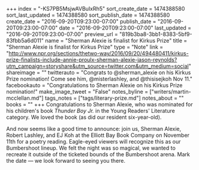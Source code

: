 +++
index = "-KS7PB5MsjwAVBuIxRh5"
sort_create_date = 1474388580
sort_last_updated = 1474388580
sort_publish_date = 1474388580
create_date = "2016-09-20T09:23:00-07:00"
publish_date = "2016-09-20T09:23:00-07:00"
date = "2016-09-20T09:23:00-07:00"
last_updated = "2016-09-20T09:23:00-07:00"
preview_url = "819b3ba8-3bb1-8383-5bf9-83fbb5a6d011"
name = "Sherman Alexie is finalist for Kirkus Prize"
title = "Sherman Alexie is finalist for Kirkus Prize"
type = "Note"
link = "http://www.npr.org/sections/thetwo-way/2016/09/20/494480411/kirkus-prize-finalists-include-annie-proulx-sherman-alexie-jason-reynolds?utm_campaign=storyshare&utm_source=twitter.com&utm_medium=social"
shareimage = ""
twitterauto = "Congrats to @sherman_alexie on his Kirkus Prize nomination! Come see him, @misterlashley, and @thisisejkoh Nov 11."
facebookauto = "Congratulations to Sherman Alexie on his Kirkus Prize nomination!"
make_image_tweet = "False"
notes_byline = ["writers/martin-mcclellan.md"]
tags_notes = ["tags/literary-prize.md"]
notes_about = ""
books = ""
+++
Congratulations to Sherman Alexie, who was nominated for his children's book _Thunder Boy Jr._ in the Young Readers' Literature category. We loved the book (as did our resident six-year-old). 

And now seems like a good time to announce: join us, Sherman Alexie, Robert Lashley, and EJ Koh at the Elliott Bay Book Company on November 11th for a poetry reading. Eagle-eyed viewers will recognize this as our Bumbershoot lineup. We felt the night was so magical, we wanted to recreate it outside of the ticketed bounds of the Bumbershoot arena. Mark the date &mdash; we look forward to seeing you there. 